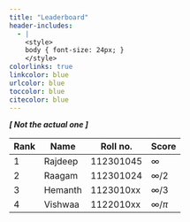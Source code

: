 ```yaml
---
title: "Leaderboard"
header-includes:
  - |
    <style>
    body { font-size: 24px; }
    </style>
colorlinks: true
linkcolor: blue
urlcolor: blue
toccolor: blue
citecolor: blue
---
```



**_[ Not the actual one ]_**

|   Rank    |       Name        |   Roll no.    |       Score       |
|-----------|-------------------|---------------|-------------------|
|   1       |   Rajdeep         |   112301045   |   $\infty$        |
|   2       |   Raagam          |   112301024   |   $\infty/2$      |
|   3       |   Hemanth         |   1123010xx   |   $\infty/3$      |
|   4       |   Vishwaa         |   1122010xx   |   $\infty/\pi$    |

